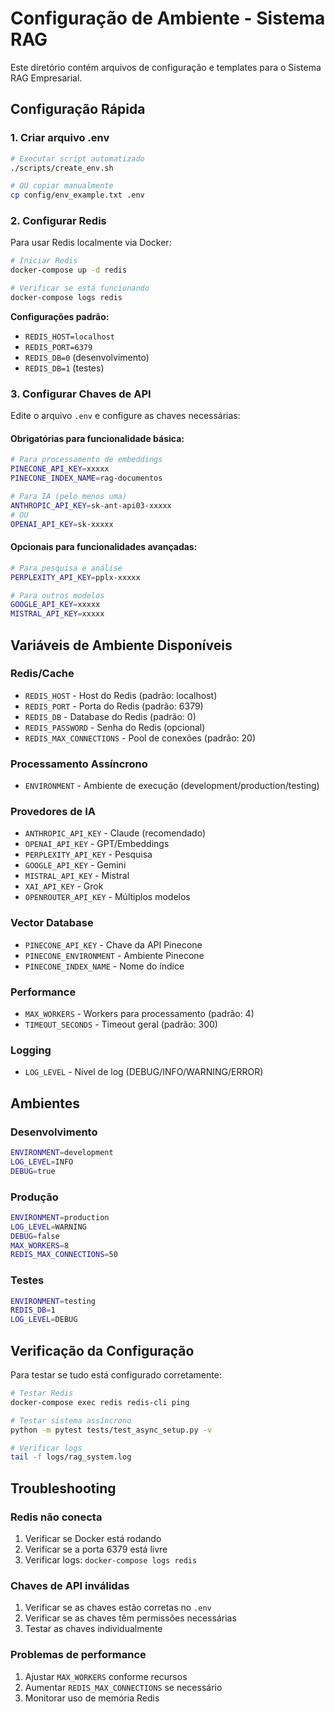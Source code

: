 # Configuração de Ambiente - Sistema RAG

Este diretório contém arquivos de configuração e templates para o Sistema RAG Empresarial.

## Configuração Rápida

### 1. Criar arquivo .env

```bash
# Executar script automatizado
./scripts/create_env.sh

# OU copiar manualmente
cp config/env_example.txt .env
```

### 2. Configurar Redis

Para usar Redis localmente via Docker:

```bash
# Iniciar Redis
docker-compose up -d redis

# Verificar se está funcionando
docker-compose logs redis
```

**Configurações padrão:**

- `REDIS_HOST=localhost`
- `REDIS_PORT=6379`
- `REDIS_DB=0` (desenvolvimento)
- `REDIS_DB=1` (testes)

### 3. Configurar Chaves de API

Edite o arquivo `.env` e configure as chaves necessárias:

#### Obrigatórias para funcionalidade básica:

```bash
# Para processamento de embeddings
PINECONE_API_KEY=xxxxx
PINECONE_INDEX_NAME=rag-documentos

# Para IA (pelo menos uma)
ANTHROPIC_API_KEY=sk-ant-api03-xxxxx
# OU
OPENAI_API_KEY=sk-xxxxx
```

#### Opcionais para funcionalidades avançadas:

```bash
# Para pesquisa e análise
PERPLEXITY_API_KEY=pplx-xxxxx

# Para outros modelos
GOOGLE_API_KEY=xxxxx
MISTRAL_API_KEY=xxxxx
```

## Variáveis de Ambiente Disponíveis

### Redis/Cache

- `REDIS_HOST` - Host do Redis (padrão: localhost)
- `REDIS_PORT` - Porta do Redis (padrão: 6379)
- `REDIS_DB` - Database do Redis (padrão: 0)
- `REDIS_PASSWORD` - Senha do Redis (opcional)
- `REDIS_MAX_CONNECTIONS` - Pool de conexões (padrão: 20)

### Processamento Assíncrono

- `ENVIRONMENT` - Ambiente de execução (development/production/testing)

### Provedores de IA

- `ANTHROPIC_API_KEY` - Claude (recomendado)
- `OPENAI_API_KEY` - GPT/Embeddings
- `PERPLEXITY_API_KEY` - Pesquisa
- `GOOGLE_API_KEY` - Gemini
- `MISTRAL_API_KEY` - Mistral
- `XAI_API_KEY` - Grok
- `OPENROUTER_API_KEY` - Múltiplos modelos

### Vector Database

- `PINECONE_API_KEY` - Chave da API Pinecone
- `PINECONE_ENVIRONMENT` - Ambiente Pinecone
- `PINECONE_INDEX_NAME` - Nome do índice

### Performance

- `MAX_WORKERS` - Workers para processamento (padrão: 4)
- `TIMEOUT_SECONDS` - Timeout geral (padrão: 300)

### Logging

- `LOG_LEVEL` - Nível de log (DEBUG/INFO/WARNING/ERROR)

## Ambientes

### Desenvolvimento

```bash
ENVIRONMENT=development
LOG_LEVEL=INFO
DEBUG=true
```

### Produção

```bash
ENVIRONMENT=production
LOG_LEVEL=WARNING
DEBUG=false
MAX_WORKERS=8
REDIS_MAX_CONNECTIONS=50
```

### Testes

```bash
ENVIRONMENT=testing
REDIS_DB=1
LOG_LEVEL=DEBUG
```

## Verificação da Configuração

Para testar se tudo está configurado corretamente:

```bash
# Testar Redis
docker-compose exec redis redis-cli ping

# Testar sistema assíncrono
python -m pytest tests/test_async_setup.py -v

# Verificar logs
tail -f logs/rag_system.log
```

## Troubleshooting

### Redis não conecta

1. Verificar se Docker está rodando
2. Verificar se a porta 6379 está livre
3. Verificar logs: `docker-compose logs redis`

### Chaves de API inválidas

1. Verificar se as chaves estão corretas no `.env`
2. Verificar se as chaves têm permissões necessárias
3. Testar as chaves individualmente

### Problemas de performance

1. Ajustar `MAX_WORKERS` conforme recursos
2. Aumentar `REDIS_MAX_CONNECTIONS` se necessário
3. Monitorar uso de memória Redis
